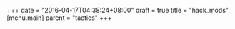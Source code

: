 +++
date = "2016-04-17T04:38:24+08:00"
draft = true
title = "hack_mods"
[menu.main]
    parent = "tactics"
+++

